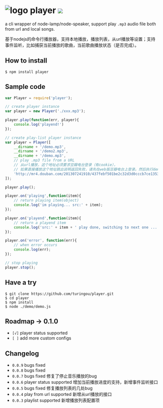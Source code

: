 # ![logo](http://ww2.sinaimg.cn/large/61ff0de3gw1e6xuxefgj1j200u00ugld.jpg) player ![](https://badge.fury.io/js/player.png)

a cli wrapper of node-lamp/node-speaker, support play `.mp3` audio file both from url and local songs. 

基于nodejs的命令行播放器，支持本地播放，播放列表，从url播放等设置；支持事件监听，比如捕获当前播放的歌曲，当前歌曲播放状态（是否完成）。

## How to install

````
$ npm install player
````

## Sample code

````javascript
var Player = require('player');

// create player instance
var player = new Player('./xxx.mp3');

player.play(function(err, player){
    console.log('playend!')
});

// create play-list player instance
var player = Player([
    __dirname + '/demo.mp3',
    __dirname + '/demo2.mp3',
    __dirname + '/demo.mp3',
    // play .mp3 file from a URL
    // 从url播放，这个地址必须要求豆瓣电台登录（有cookie），
    // 如果直接播放这个地址跳出说明返回失败，请先在web版豆瓣电台上登录。然后执行demo
    'http://mr4.douban.com/201307241910/437febf501be2c32d3d0cccb7ce1353d/view/song/small/p1949332.mp3'
]);

player.play();

player.on('playing',function(item){
    // return playing item(object)
    console.log('im playing... src:' + item);
});

player.on('playend',function(item){
    // return a playend item
    console.log('src:' + item + ' play done, switching to next one ...');
});

player.on('error', function(err){
    // when error occurs
    console.log(err);
});

// stop playing
player.stop();
````

## Have a try

````
$ git clone https://github.com/turingou/player.git
$ cd player
$ npm install
$ node ./demo/demo.js
````

## Roadmap -> 0.1.0

- `[√]` player status supported
- `[ ]` add more custom configs

## Changelog

- `0.0.9` bugs fixed 
- `0.0.8` bugs fixed 
- `0.0.7` bugs fixed 修复了停止音乐播放的bug
- `0.0.6` player status supported 增加当前播放进度的支持，新增事件监听接口
- `0.0.5` bugs fixed 修复播放列表的几处bug
- `0.0.4` play from url supported 新增从url播放的接口
- `0.0.3` playlist supported 新增播放列表配置项